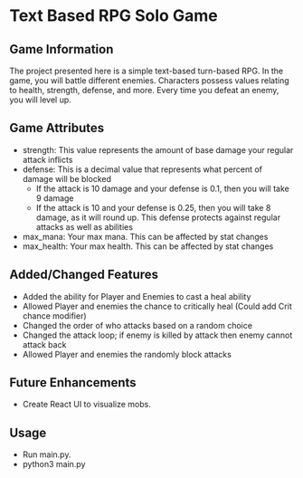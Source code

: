 # Text Based RPG Solo Game

## Game Information

The project presented here is a simple text-based turn-based RPG. In the game,
you will battle different enemies. Characters possess values relating to health, strength,
defense, and more. Every time you defeat an enemy, you will level up.

## Game Attributes

- strength: This value represents the amount of base damage your regular attack
  inflicts
- defense: This is a decimal value that represents what percent of damage will be
  blocked
    - If the attack is 10 damage and your defense is 0.1, then you will take 9
      damage
    - If the attack is 10 and your defense is 0.25, then you will take 8 damage,
      as it will round up. This defense protects against regular attacks as well
      as abilities
- max_mana: Your max mana. This can be affected by stat changes
- max_health: Your max health. This can be affected by stat changes

## Added/Changed Features

- Added the ability for Player and Enemies to cast a heal ability
- Allowed Player and enemies the chance to critically heal (Could add Crit chance modifier)
- Changed the order of who attacks based on a random choice
- Changed the attack loop; if enemy is killed by attack then enemy cannot attack back
- Allowed Player and enemies the randomly block attacks

## Future Enhancements

- Create React UI to visualize mobs.

## Usage

- Run main.py.  
- python3 main.py